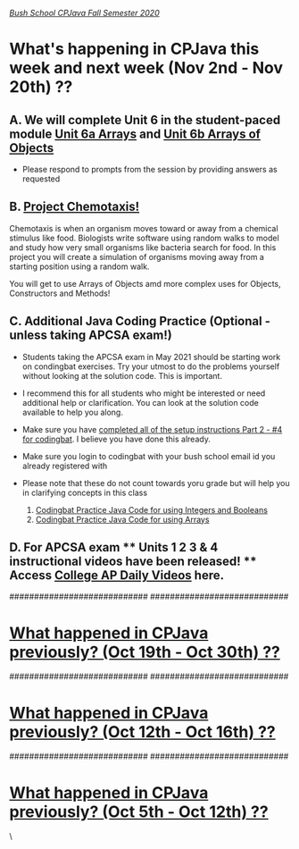 [_Bush School CPJava Fall Semester 2020_](https://chandrunarayan.github.io/cpjava/)

# What's happening in CPJava this week and next week (Nov 2nd - Nov 20th) ??

## A. We will complete Unit 6 in the student-paced module [Unit 6a Arrays](https://docs.google.com/presentation/d/16rYe06ohSndVfIjs3WSlVSaD_h0CjnMLGbMfvEbcggI/edit#slide=id.p1) and [Unit 6b Arrays of Objects](https://docs.google.com/presentation/d/1bhgbqk9DAEzQG5ZFXYlGQ4CqQfVvieKUeOftVlC7P2Q/edit#slide=id.p1)

* Please respond to prompts from the session by providing answers as requested

## B. [Project Chemotaxis!](https://classroom.google.com/u/0/c/MTI2MDgzMTM2MDgw/a/MjAzNTY2MjYyMzk3/details)
Chemotaxis is when an organism moves toward or away from a chemical stimulus like food. Biologists write software using random walks to model and study how very small organisms like bacteria search for food. In this project you will create a simulation of organisms moving away from a starting position using a random walk.

You will get to use Arrays of Objects amd more complex uses for Objects, Constructors and Methods!


## C. Additional Java Coding Practice (Optional - unless taking APCSA exam!)
* Students taking the APCSA exam in May 2021 should be starting work on condingbat exercises.  Try your utmost to do the problems yourself without looking at the solution code.  This is important.
* I recommend this for all students who might be interested or need additional help or clarification. You can look at the solution code available to help you along.
* Make sure you have [completed all of the setup instructions Part 2 - #4 for codingbat](https://classroom.google.com/c/MTI2MDgzMTM2MDgw/a/MTI3MDIzMTA3OTY4/details). I believe you have done this already. 
* Make sure you login to codingbat with your bush school email id you already registered with
* Please note that these do not count towards yoru grade but will help you in clarifying concepts in this class

    1. [Codingbat Practice Java Code for using Integers and Booleans](https://classroom.google.com/c/MTI2MDgzMTM2MDgw/a/MTk3NzI4NzgwMjYx/details)
    1. [Codingbat Practice Java Code for using Arrays](https://classroom.google.com/c/MTI2MDgzMTM2MDgw/a/MTk3NzI4NzgwNDYz/details)



## D. For APCSA exam ** Units 1 2 3 & 4 instructional videos have been released! ** Access [College AP Daily Videos](https://apcentral.collegeboard.org/learning-development/ap-classroom/ap-daily) here. 


############################
############################

# [What happened in CPJava previously? (Oct 19th - Oct 30th) ??](weekofoct19)

############################
############################

# [What happened in CPJava previously? (Oct 12th - Oct 16th) ??](weekofoct12)

############################
############################

# [What happened in CPJava previously? (Oct 5th - Oct 12th) ??](weekofoct5)

\
